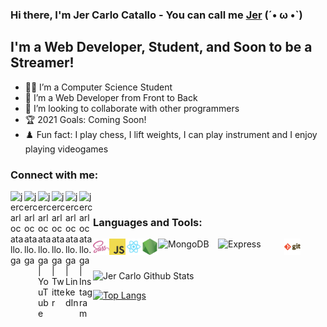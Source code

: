 ### Hi there, I'm Jer Carlo Catallo - You can call me [Jer][website] (´• ω •`)

## I'm a Web Developer, Student, and Soon to be a Streamer!

- 👨‍💻 I’m a Computer Science Student
- 🎫 I’m a Web Developer from Front to Back
- 👯 I’m looking to collaborate with other programmers
- 🏆 2021 Goals: Coming Soon!
- ♟️ Fun fact: I play chess, I lift weights, I can play instrument and I enjoy playing videogames

### Connect with me:

[<img align="left" alt="jercarlocatallo.ga" width="22px" src="https://i.ibb.co/njx7kX9/site-logo.png" />][website]
[<img align="left" alt="jercarlocatallo.ga" width="22px" src="https://upload.wikimedia.org/wikipedia/commons/thumb/0/05/Facebook_Logo_%282019%29.png/1024px-Facebook_Logo_%282019%29.png" />][facebook]
[<img align="left" alt="jercarlocatallo.ga | YouTube" width="22px" src="https://cdn3.iconfinder.com/data/icons/social-media-logos-flat-colorful/2048/5295_-_Youtube_I-512.png" />][youtube]
[<img align="left" alt="jercarlocatallo.ga | Twitter" width="22px" src="https://cdn3.iconfinder.com/data/icons/basicolor-reading-writing/24/077_twitter-512.png" />][twitter]
[<img align="left" alt="jercarlocatallo.ga | LinkedIn" width="22px" src="https://image.flaticon.com/icons/png/512/174/174857.png" />][linkedin]
[<img align="left" alt="jercarlocatallo.ga | Instagram" width="22px" src="https://image.flaticon.com/icons/png/512/174/174855.png" />][instagram]
<br />

### Languages and Tools:


<img align="left" alt="Sass" width="26px" src="https://raw.githubusercontent.com/github/explore/80688e429a7d4ef2fca1e82350fe8e3517d3494d/topics/sass/sass.png" />
<img align="left" alt="JavaScript" width="26px" src="https://raw.githubusercontent.com/github/explore/80688e429a7d4ef2fca1e82350fe8e3517d3494d/topics/javascript/javascript.png" />
<img align="left" alt="React" width="26px" src="https://raw.githubusercontent.com/github/explore/80688e429a7d4ef2fca1e82350fe8e3517d3494d/topics/react/react.png" />
<img align="left" alt="Node.js" width="26px" src="https://raw.githubusercontent.com/github/explore/80688e429a7d4ef2fca1e82350fe8e3517d3494d/topics/nodejs/nodejs.png" />
<img align="left" alt="MongoDB" width="96px" src="https://webassets.mongodb.com/_com_assets/cms/MongoDB_Logo_FullColorBlack_RGB-4td3yuxzjs.png" />
<img align="left" alt="Express" width="106px" src="https://buttercms.com/static/images/tech_banners/ExpressJS.png" />
<img align="left" alt="Git" width="26px" src="https://raw.githubusercontent.com/github/explore/80688e429a7d4ef2fca1e82350fe8e3517d3494d/topics/git/git.png" />

<br />
<br />
<br />

<img align="left" alt="Jer Carlo Github Stats" src="https://github-readme-stats.vercel.app/api?username=rojerthat07&show_icons=true&hide_border=true&theme=algolia&count_private=true" />

<br />

[![Top Langs](https://github-readme-stats-mu-nine.vercel.app/api/top-langs/?username=rojerthat07&hide=php&layout=compact&theme=algolia)](https://github.com/rojerthat07/rojerthat07)

[facebook]: https://www.facebook.com/jercarlo.jc
[website]: https://jercarlocatallo.ga
[twitter]: https://twitter.com/jer_carlo
[youtube]: https://www.youtube.com/channel/UCg16uEfcc4iFRf26ptguavw
[instagram]: https://www.instagram.com/jercarllo/?hl=en
[linkedin]: https://www.linkedin.com/in/jer-carlo-catallo-52b7201a3/
